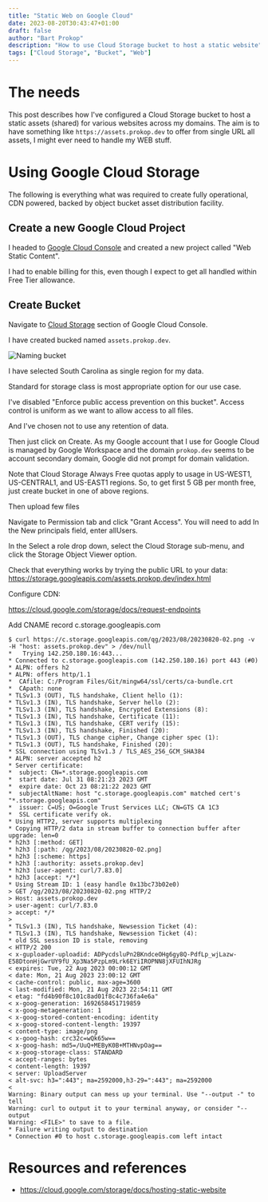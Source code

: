 ```yaml
---
title: "Static Web on Google Cloud"
date: 2023-08-20T30:43:47+01:00
draft: false
author: "Bart Prokop"
description: "How to use Cloud Storage bucket to host a static website"
tags: ["Cloud Storage", "Bucket", "Web"]
---
```


# The needs

This post describes how I've configured a Cloud Storage bucket to host a static assets (shared) for various websites across my domains. The aim is to have something like `https://assets.prokop.dev` to offer from single URL all assets, I might ever need to handle my WEB stuff.

# Using Google Cloud Storage

The following is everything what was required to create fully operational, CDN powered, backed by object bucket asset distribution facility.

## Create a new Google Cloud Project

I headed to [Google Cloud Console](https://console.cloud.google.com) and created a new project called "Web Static Content".

I had to enable billing for this, even though I expect to get all handled within Free Tier allowance.

## Create Bucket

Navigate to [Cloud Storage](https://console.cloud.google.com/storage/browser) section of Google Cloud Console.

I have created bucked named `assets.prokop.dev`.

![Naming bucket](https://assets.prokop.dev/qg/2023/08/20230820-02.png)

I have selected South Carolina as single region for my data.

Standard for storage class is most appropriate option for our use case.

I've disabled "Enforce public access prevention on this bucket".
Access control is uniform as we want to allow access to all files.

And I've chosen not to use any retention of data.

Then just click on Create.
As my Google account that I use for Google Cloud is managed by Google Workspace and the domain `prokop.dev` seems to be account secondary domain, Google did not prompt for domain validation.


Note that Cloud Storage Always Free quotas apply to usage in US-WEST1, US-CENTRAL1, and US-EAST1 regions.
So, to get first 5 GB per month free, just create bucket in one of above regions.

Then upload few files

Navigate to Permission tab and click "Grant Access".
You will need to add In the New principals field, enter allUsers.

In the Select a role drop down, select the Cloud Storage sub-menu, and click the Storage Object Viewer option.

Check that everything works by trying the public URL to your data:
https://storage.googleapis.com/assets.prokop.dev/index.html

Configure CDN:

https://cloud.google.com/storage/docs/request-endpoints

Add CNAME record
c.storage.googleapis.com

```
$ curl https://c.storage.googleapis.com/qg/2023/08/20230820-02.png -v -H "host: assets.prokop.dev" > /dev/null
*   Trying 142.250.180.16:443...
* Connected to c.storage.googleapis.com (142.250.180.16) port 443 (#0)
* ALPN: offers h2
* ALPN: offers http/1.1
*  CAfile: C:/Program Files/Git/mingw64/ssl/certs/ca-bundle.crt
*  CApath: none
* TLSv1.3 (OUT), TLS handshake, Client hello (1):
* TLSv1.3 (IN), TLS handshake, Server hello (2):
* TLSv1.3 (IN), TLS handshake, Encrypted Extensions (8):
* TLSv1.3 (IN), TLS handshake, Certificate (11):
* TLSv1.3 (IN), TLS handshake, CERT verify (15):
* TLSv1.3 (IN), TLS handshake, Finished (20):
* TLSv1.3 (OUT), TLS change cipher, Change cipher spec (1):
* TLSv1.3 (OUT), TLS handshake, Finished (20):
* SSL connection using TLSv1.3 / TLS_AES_256_GCM_SHA384
* ALPN: server accepted h2
* Server certificate:
*  subject: CN=*.storage.googleapis.com
*  start date: Jul 31 08:21:23 2023 GMT
*  expire date: Oct 23 08:21:22 2023 GMT
*  subjectAltName: host "c.storage.googleapis.com" matched cert's "*.storage.googleapis.com"
*  issuer: C=US; O=Google Trust Services LLC; CN=GTS CA 1C3
*  SSL certificate verify ok.
* Using HTTP2, server supports multiplexing
* Copying HTTP/2 data in stream buffer to connection buffer after upgrade: len=0
* h2h3 [:method: GET]
* h2h3 [:path: /qg/2023/08/20230820-02.png]
* h2h3 [:scheme: https]
* h2h3 [:authority: assets.prokop.dev]
* h2h3 [user-agent: curl/7.83.0]
* h2h3 [accept: */*]
* Using Stream ID: 1 (easy handle 0x13bc73b02e0)
> GET /qg/2023/08/20230820-02.png HTTP/2
> Host: assets.prokop.dev
> user-agent: curl/7.83.0
> accept: */*
>
* TLSv1.3 (IN), TLS handshake, Newsession Ticket (4):
* TLSv1.3 (IN), TLS handshake, Newsession Ticket (4):
* old SSL session ID is stale, removing
< HTTP/2 200
< x-guploader-uploadid: ADPycdsluPn2BKndceOHg6gy8Q-PdfLp_wjLazw-E58DtonHjGwrUY9fU_Xp3Na5PzpLm9Lrk6EYiIROPNN8jXFUIhNJRg
< expires: Tue, 22 Aug 2023 00:00:12 GMT
< date: Mon, 21 Aug 2023 23:00:12 GMT
< cache-control: public, max-age=3600
< last-modified: Mon, 21 Aug 2023 22:54:11 GMT
< etag: "fd4b90f8c101c8ad01f8c4c736fa4e6a"
< x-goog-generation: 1692658451719859
< x-goog-metageneration: 1
< x-goog-stored-content-encoding: identity
< x-goog-stored-content-length: 19397
< content-type: image/png
< x-goog-hash: crc32c=wQk65w==
< x-goog-hash: md5=/UuQ+MEByK0B+MTHNvpOag==
< x-goog-storage-class: STANDARD
< accept-ranges: bytes
< content-length: 19397
< server: UploadServer
< alt-svc: h3=":443"; ma=2592000,h3-29=":443"; ma=2592000
<
Warning: Binary output can mess up your terminal. Use "--output -" to tell
Warning: curl to output it to your terminal anyway, or consider "--output
Warning: <FILE>" to save to a file.
* Failure writing output to destination
* Connection #0 to host c.storage.googleapis.com left intact
```


# Resources and references

- https://cloud.google.com/storage/docs/hosting-static-website
